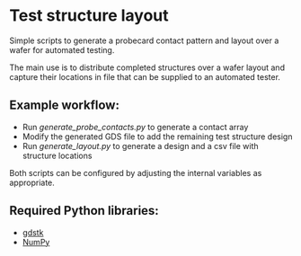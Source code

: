 # Test structure layout
Simple scripts to generate a probecard contact pattern and layout over a wafer for automated testing.

The main use is to distribute completed structures over a wafer layout and capture their locations in file that can be supplied to an automated tester.

## Example workflow:

- Run _generate_probe_contacts.py_ to generate a contact array
- Modify the generated GDS file to add the remaining test structure design
- Run _generate_layout.py_ to generate a design and a csv file with structure locations

Both scripts can be configured by adjusting the internal variables as appropriate.

## Required Python libraries:
- [gdstk](https://github.com/heitzmann/gdstk)
- [NumPy](https://numpy.org)


